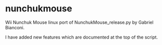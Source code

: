 nunchukmouse
============

Wii Nunchuk Mouse linux port of NunchukMouse_release.py by Gabriel Bianconi.

I have added new features which are documented at the top of the script.
